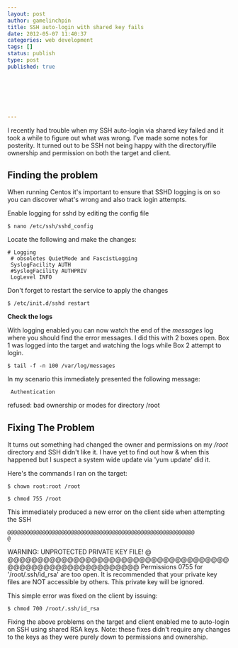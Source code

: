 ```yaml
---
layout: post
author: gamelinchpin
title: SSH auto-login with shared key fails
date: 2012-05-07 11:40:37
categories: web development
tags: []
status: publish
type: post
published: true







---
```

I recently had trouble when my SSH auto-login via shared key failed and
it took a while to figure out what was wrong. I've made some notes for
posterity. It turned out to be SSH not being happy with the
directory/file ownership and permission on both the target and client.

Finding the problem
-------------------

When running Centos it's important to ensure that SSHD logging is on so
you can discover what's wrong and also track login attempts.

Enable logging for sshd by editing the config file

    $ nano /etc/ssh/sshd_config

Locate the following and make the
changes:

    # Logging
     # obsoletes QuietMode and FascistLogging
     SyslogFacility AUTH
     #SyslogFacility AUTHPRIV
     LogLevel INFO

Don't forget to restart the service to apply the changes

    $ /etc/init.d/sshd restart

**Check the logs**

With logging enabled you can now watch the end of the *messages* log
where you should find the error messages. I did this with 2 boxes open.
Box 1 was logged into the target and watching the logs while Box 2
attempt to login.

    $ tail -f -n 100 /var/log/messages

In my scenario this immediately presented the following
message:

     Authentication
refused: bad ownership or modes for directory /root

**Fixing The Problem**
----------------------

It turns out something had changed the owner and permissions on my
*/root* directory and SSH didn't like it. I have yet to find out how &
when this happened but I suspect a system wide update via 'yum update'
did it.

Here's the commands I ran on the
target:

    $ chown root:root /root

    $ chmod 755 /root

This immediately produced a new error on the client side when attempting
the SSH


    @@@@@@@@@@@@@@@@@@@@@@@@@@@@@@@@@@@@@@@@@@@@@@@@@@@@@@@@@@@
    @
WARNING: UNPROTECTED PRIVATE KEY FILE! @
    @@@@@@@@@@@@@@@@@@@@@@@@@@@@@@@@@@@@@@@@@@@@@@@@@@@@@@@@@@@
    Permissions 0755 for '/root/.ssh/id_rsa' are too open.
    It is recommended that your private key files are NOT accessible by others.
    This private key will be ignored.

This simple error was fixed on the client by
issuing:

    $ chmod 700 /root/.ssh/id_rsa

Fixing the above problems on the target and client enabled me to
auto-login on SSH using shared RSA keys.
Note: these fixes didn't require any changes to the keys as they were purely down to permissions and ownership.

 



